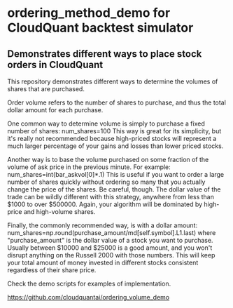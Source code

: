 # ordering_method_demo for CloudQuant backtest simulator

## Demonstrates different ways to place stock orders in CloudQuant

This repository demonstrates different ways to determine the volumes of shares that are purchased.

Order volume refers to the number of shares to purchase, and thus the total dollar amount for each purchase. 

One common way to determine volume is simply to purchase a fixed number of shares: num_shares=100 This way is great for its simplicity, but it's really not recommended because high-priced stocks will represent a much larger percentage of your gains and losses than lower priced stocks.

Another way is to base the volume purchased on some fraction of the volume of ask price in the previous minute. For example: num_shares=int(bar_askvol[0]*.1) This is useful if you want to order a large number of shares quickly without ordering so many that you actually change the price of the shares. Be careful, though. The dollar value of the trade can be wildly different with this strategy, anywhere from less than $1000 to over $500000. Again, your algorithm will be dominated by high-price and high-volume shares.

Finally, the commonly recommended way, is with a dollar amount: num_shares=np.round(purchase_amount/md[self.symbol].L1.last) where "purchase_amount" is the dollar value of a stock you want to purchase. Usually between $10000 and $25000 is a good amount, and you won't disrupt anything on the Russell 2000 with those numbers. This will keep your total amount of money invested in different stocks consistent regardless of their share price.

Check the demo scripts for examples of implementation.

https://github.com/cloudquantai/ordering_volume_demo 
